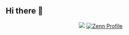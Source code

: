 ## Hi there 👋

<p align="center">
    <img src="https://github.com/user-attachments/assets/c5aefeb6-602c-4f15-ab92-fbbdded9612d""/>
    <a href="https://zenn.dev/yamamoto99">
        <img src="https://github-sns-profile-card-e53bc5obaa-an.a.run.app/svg?platform=zenn&userid=Tsuchiya0436" alt="Zenn Profile"/>
    </a>
</p>
<!--
**Tsuchiya0436/Tsuchiya0436** is a ✨ _special_ ✨ repository because its `README.md` (this file) appears on your GitHub profile.

Here are some ideas to get you started:

- 🔭 I’m currently working on ...
- 🌱 I’m currently learning ...
- 👯 I’m looking to collaborate on ...
- 🤔 I’m looking for help with ...
- 💬 Ask me about ...
- 📫 How to reach me: ...
- 😄 Pronouns: ...
- ⚡ Fun fact: ...
-->
